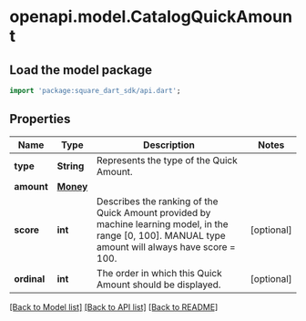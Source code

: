 # openapi.model.CatalogQuickAmount

## Load the model package
```dart
import 'package:square_dart_sdk/api.dart';
```

## Properties
Name | Type | Description | Notes
------------ | ------------- | ------------- | -------------
**type** | **String** | Represents the type of the Quick Amount. | 
**amount** | [**Money**](Money.md) |  | 
**score** | **int** | Describes the ranking of the Quick Amount provided by machine learning model, in the range [0, 100]. MANUAL type amount will always have score = 100. | [optional] 
**ordinal** | **int** | The order in which this Quick Amount should be displayed. | [optional] 

[[Back to Model list]](../README.md#documentation-for-models) [[Back to API list]](../README.md#documentation-for-api-endpoints) [[Back to README]](../README.md)


